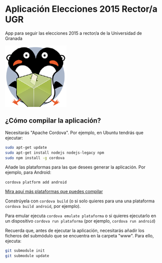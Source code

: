 # Aplicación Elecciones 2015 Rector/a UGR
App para seguir las elecciones 2015 a rector/a de la Universidad de Granada

![](icon.png)


## ¿Cómo compilar la aplicación?

Necesitarás "Apache Cordova". Por ejemplo, en Ubuntu tendrás que ejecutar:

```bash
sudo apt-get update
sudo apt-get install nodejs nodejs-legacy npm
sudo npm install -g cordova
```

Añade las plataformas para las que desees generar la aplicación. Por ejemplo, para Android:

```cordova platform add android```

[Mira aquí más plataformas que puedes compilar](https://cordova.apache.org/docs/en/4.0.0/guide_cli_index.md.html)

Constrúyela con ``cordova build`` (o si solo quieres para una una plataforma ``cordova build android``, por ejemplo).

Para emular ejecuta ``cordova emulate plataforma`` o si quieres ejecutarlo en un dispositivo ``cordova run plataforma`` (por ejemplo, ``cordova run android``)


Recuerda que, antes de ejecutar la aplicación, necesitarás añadir los ficheros del submódulo que se encuentra en la carpeta "www". Para ello, ejecuta:

```bash
git submodule init
git submodule update
```
